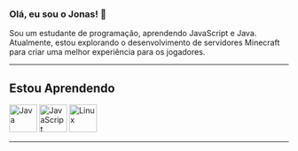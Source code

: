 ### Olá, eu sou o Jonas! 👋

Sou um estudante de programação, aprendendo JavaScript e Java. Atualmente, estou explorando o desenvolvimento de servidores Minecraft para criar uma melhor experiência para os jogadores.

---

## Estou Aprendendo

<div>
  <img src="https://cdn.jsdelivr.net/gh/devicons/devicon/icons/java/java-original.svg" width="50" height="50" alt="Java"/>
  <img src="https://cdn.jsdelivr.net/gh/devicons/devicon/icons/javascript/javascript-original.svg" width="50" height="50" alt="JavaScript"/>
  <img src="https://cdn.jsdelivr.net/gh/devicons/devicon/icons/linux/linux-original.svg" width="50" height="50" alt="Linux"/>
</div>

---